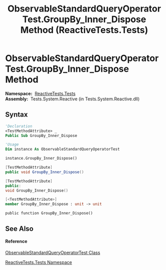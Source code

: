 ﻿---
title: ObservableStandardQueryOperatorTest.GroupBy_Inner_Dispose Method  (ReactiveTests.Tests)
TOCTitle: GroupBy_Inner_Dispose Method
ms:assetid: M:ReactiveTests.Tests.ObservableStandardQueryOperatorTest.GroupBy_Inner_Dispose
ms:mtpsurl: https://msdn.microsoft.com/en-us/library/reactivetests.tests.observablestandardqueryoperatortest.groupby_inner_dispose(v=VS.103)
ms:contentKeyID: 36619413
ms.date: 06/28/2011
mtps_version: v=VS.103
f1_keywords:
- ReactiveTests.Tests.ObservableStandardQueryOperatorTest.GroupBy_Inner_Dispose
dev_langs:
- CSharp
- JScript
- VB
- FSharp
- c++
---

# ObservableStandardQueryOperatorTest.GroupBy\_Inner\_Dispose Method

**Namespace:**  [ReactiveTests.Tests](hh289046\(v=vs.103\).md)  
**Assembly:**  Tests.System.Reactive (in Tests.System.Reactive.dll)

## Syntax

``` vb
'Declaration
<TestMethodAttribute> _
Public Sub GroupBy_Inner_Dispose
```

``` vb
'Usage
Dim instance As ObservableStandardQueryOperatorTest

instance.GroupBy_Inner_Dispose()
```

``` csharp
[TestMethodAttribute]
public void GroupBy_Inner_Dispose()
```

``` c++
[TestMethodAttribute]
public:
void GroupBy_Inner_Dispose()
```

``` fsharp
[<TestMethodAttribute>]
member GroupBy_Inner_Dispose : unit -> unit 
```

``` jscript
public function GroupBy_Inner_Dispose()
```

## See Also

#### Reference

[ObservableStandardQueryOperatorTest Class](hh288944\(v=vs.103\).md)

[ReactiveTests.Tests Namespace](hh289046\(v=vs.103\).md)

